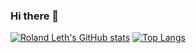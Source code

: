 ### Hi there 👋

[![Roland Leth's GitHub stats](https://github-readme-stats.vercel.app/api?username=rolandleth&count_private=true&show_icons=true&hide_title=true&line_height=26&theme=nightowl)](https://runtimesharks.com)
[![Top Langs](https://github-readme-stats.vercel.app/api/top-langs/?username=rolandleth&layout=compact&theme=nightowl)](https://runtimesharks.com)
